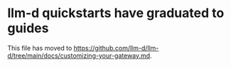 # llm-d quickstarts have graduated to guides

This file has moved to <https://github.com/llm-d/llm-d/tree/main/docs/customizing-your-gateway.md>.
